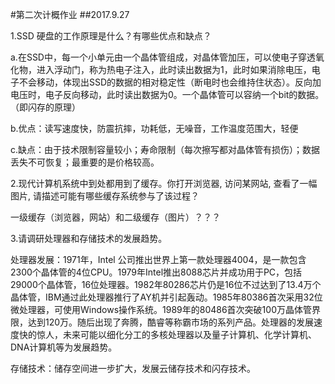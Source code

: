 #第二次计概作业
##2017.9.27

1.SSD 硬盘的工作原理是什么？有哪些优点和缺点？

a.在SSD中，每一个小单元由一个晶体管组成，对晶体管加压，可以使电子穿透氧化物，进入浮动门，称为热电子注入，此时读出数据为1，此时如果消除电压，电子不会移动，体现出SSD的数据的相对稳定性（断电时也会维持住状态）。反向加电压时，电子反向移动，此时读出数据为0。一个晶体管可以容纳一个bit的数据。（即闪存的原理）

b.优点：读写速度快，防震抗摔，功耗低，无噪音，工作温度范围大，轻便

c.缺点：由于技术限制容量较小；寿命限制（每次擦写都对晶体管有损伤）；数据丢失不可恢复；最重要的是价格较高。

2.现代计算机系统中到处都用到了缓存。你打开浏览器, 访问某网站, 查看了一幅图片, 请描述可能有哪些缓存系统参与了该过程？

一级缓存（浏览器，网站）和二级缓存（图片）？？？

3.请调研处理器和存储技术的发展趋势。

处理器发展：1971年，Intel 公司推出世界上第一款处理器4004，是一款包含2300个晶体管的4位CPU。1979年Intel推出8088芯片并成功用于PC，包括29000个晶体管，16位处理器。1982年80286芯片仍是16位不过达到了13.4万个晶体管，IBM通过此处理器推行了AY机并引起轰动。1985年80386首次采用32位微处理器，可使用Windows操作系统。1989年的80486首次突破100万晶体管界限，达到120万。随后出现了奔腾，酷睿等称霸市场的系列产品。处理器的发展速度快的惊人，未来可能以细化分工的多核处理器以及量子计算机、化学计算机、DNA计算机等为发展趋势。

存储技术：储存空间进一步扩大，发展云储存技术和闪存技术。